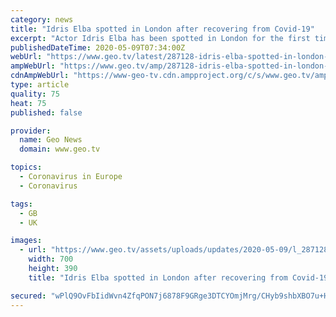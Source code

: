 ```yaml
---
category: news
title: "Idris Elba spotted in London after recovering from Covid-19"
excerpt: "Actor Idris Elba has been spotted in London for the first time since recovering from his battle with coronavirus. The actor, along with his wife Sabrina Dhowre Elb, tested positive for a 'very mild' strain of Covid-19 in March."
publishedDateTime: 2020-05-09T07:34:00Z
webUrl: "https://www.geo.tv/latest/287128-idris-elba-spotted-in-london-for-the-first-time-since-his-recovery-from-coronavirus"
ampWebUrl: "https://www.geo.tv/amp/287128-idris-elba-spotted-in-london-for-the-first-time-since-his-recovery-from-coronavirus"
cdnAmpWebUrl: "https://www-geo-tv.cdn.ampproject.org/c/s/www.geo.tv/amp/287128-idris-elba-spotted-in-london-for-the-first-time-since-his-recovery-from-coronavirus"
type: article
quality: 75
heat: 75
published: false

provider:
  name: Geo News
  domain: www.geo.tv

topics:
  - Coronavirus in Europe
  - Coronavirus

tags:
  - GB
  - UK

images:
  - url: "https://www.geo.tv/assets/uploads/updates/2020-05-09/l_287128_121843_updates.jpg"
    width: 700
    height: 390
    title: "Idris Elba spotted in London after recovering from Covid-19"

secured: "wPlQ9OvFbIidWvn4ZfqPON7j6878F9GRge3DTCYOmjMrg/CHyb9shbXBO7u+H7psJNDWnC25nOJg91GMBXm+hTWZCb90cqN18RZgyYoZCtojSASfaT5IvCKdbPDA6UrCo+ZtBpUIw7+OOPRoDLbRzW4CszKTLpAbQJH96y/Bp6F3XlwX8TJD3yH8cDRwEehYL+ABSjjaZeXIIgUqSbNX852Nxx0djdlkG65BhBDlsi7NIDJ2dHNKVzhbiVj0EEk0Zyb79J2/HhRgOgtlZbXrYmDVNBSPInDaFNbMWPGqspeXnp6Q52DMrkal5KU+YT6fYZTtgxAhM3u6Are+EMJgP6eG/na/OyXSKfsgK9AeY2CTAIdkT8+0oupJINCPGWOUfeNhywhCFRGy5Et6oSq9nf/MP+vLul6nQqq+f+QQFnRQzZVFNh2uzC9yDIMVKKnYWXMIcuqKjQno6TqICu9S4JSkYXzOTZnPD8Lw4yW/XGw=;sp/ISYT53iq0eiwvgI43EA=="
---
```


